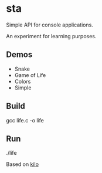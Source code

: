 sta
===

Simple API for console applications.

An experiment for learning purposes.

## Demos
* Snake
* Game of Life
* Colors
* Simple

## Build
gcc life.c -o life

## Run
./life

Based on [kilo](https://github.com/antirez/kilo)
